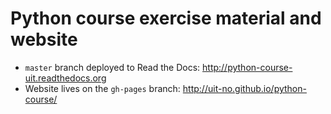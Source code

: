 # Python course exercise material and website

- `master` branch deployed to Read the Docs: http://python-course-uit.readthedocs.org
- Website lives on the `gh-pages` branch: http://uit-no.github.io/python-course/
